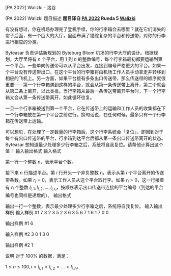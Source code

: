 



[PA 2022] Walizki - 洛谷














[PA 2022] Walizki
题目描述
**题目译自 [PA 2022](https://sio2.mimuw.edu.pl/c/pa-2022-1/dashboard/) Runda 5 [Walizki](https://sio2.mimuw.edu.pl/c/pa-2022-1/p/wal/)**

有没有想过，你在机场办理完了登机手续，你的行李箱会去哪里？就在它们消失的帘子后面，有一个巨大的大厅，里面布满了错综复杂的平台和传送带，对你的行李进行相应的分类。

Byteasar 负责评估新规划的 Byteburg Bitom 机场的行李大厅的设计。根据规划，大厅里将有 $n$ 个平台，用 $1$ 到 $n$ 的整数编号，每个行李箱最初都要运输到第一个平台。一些单向传送带可以从平台出发，连接到编号严格更大的平台。如果一个平台没有传送带出口，在这个平台的行李箱将由机场工作人员手动拿走并转移到相应的飞机上。另一方面，如果平台接有多条出口传送带，那么传送带的顺序就很重要——第一个行李箱遇到这样的平台，就会从第一条传送带上离开，第二个就会从第二条上离开，以此类推。当行李箱从最后一条传送带离开平台时，下一个行李箱又会从第一条传送带离开，如此循环往复。

一旦一个行李箱被送到第一个平台，它在传送带上的运输和工作人员的收集都在下一个行李箱放在第一个平台之前进行。换句话说，在任何时候，最多只有一个行李箱在传送带上运输。

可以想见，在处理了一定数量的行李箱后，这个行李系统会「复位」，即回到对于每个有出口传送带的平台，行李箱到达平台后都从第一条出口传送带离开的状态。Byteasar 想知道最少处理多少行李箱之后，系统将自我复位。请帮他计算出这个值！
输入输出格式
输入格式

第一行一个整数 $n$，表示平台个数。

接下来 $n$ 行描述平台。第 $i$ 行开头一个非负整数 $r_i$，表示从第 $i$ 个平台离开的传送带条数。如果 $r_i=0$，表示工作人员从这个平台取行李。如果 $r_i>0$，这一行接着有 $r_i$ 个整数 $l_{i,1},l_{i,2},\ldots,l_{i,r_i}$，按顺序表示出口传送带连接的平台编号（到达的平台编号也同样是递增的）。
输出格式

输出一行一个整数，表示最少处理多少行李箱之后，系统将自我复位。
输入输出样例
输入样例 #1
7
3 2 3 5
2 3 6
3 5 6 7
1 6
1 7
0
0

输出样例 #1
6

输入样例 #2
3
0
1 3
0

输出样例 #2
1

说明
对于 $100\%$ 的数据，满足：

$1\le n\le 100, i<l_{i,1}<l_{i,2}<\ldots<l_{i,r_i}$。






